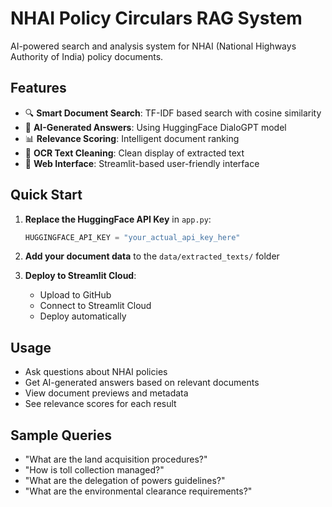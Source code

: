# NHAI Policy Circulars RAG System

AI-powered search and analysis system for NHAI (National Highways Authority of India) policy documents.

## Features

- 🔍 **Smart Document Search**: TF-IDF based search with cosine similarity
- 🤖 **AI-Generated Answers**: Using HuggingFace DialoGPT model
- 📊 **Relevance Scoring**: Intelligent document ranking
- 🧹 **OCR Text Cleaning**: Clean display of extracted text
- 📱 **Web Interface**: Streamlit-based user-friendly interface

## Quick Start

1. **Replace the HuggingFace API Key** in `app.py`:
   ```python
   HUGGINGFACE_API_KEY = "your_actual_api_key_here"
   ```

2. **Add your document data** to the `data/extracted_texts/` folder

3. **Deploy to Streamlit Cloud**:
   - Upload to GitHub
   - Connect to Streamlit Cloud
   - Deploy automatically

## Usage

- Ask questions about NHAI policies
- Get AI-generated answers based on relevant documents
- View document previews and metadata
- See relevance scores for each result

## Sample Queries

- "What are the land acquisition procedures?"
- "How is toll collection managed?"
- "What are the delegation of powers guidelines?"
- "What are the environmental clearance requirements?" 